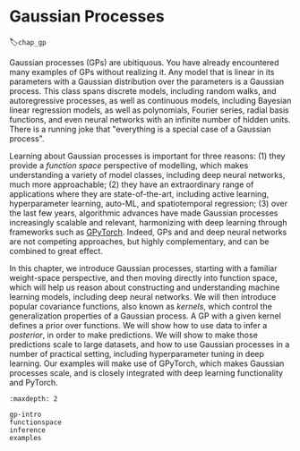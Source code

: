 # Gaussian Processes
:label:`chap_gp`

Gaussian processes (GPs) are ubitiquous. You have already encountered many examples of GPs without realizing it. Any model that is linear in its parameters with a Gaussian distribution over the parameters is a Gaussian process. This class spans discrete models, including random walks, and autoregressive processes, as well as continuous models, including Bayesian linear regression models, as well as polynomials, Fourier series, radial basis functions, and even neural networks with an infinite number of hidden units. There is a running joke that "everything is a special case of a Gaussian process". 

Learning about Gaussian processes is important for three reasons: (1) they provide a _function space_ perspective of modelling, which makes understanding a variety of model classes, including deep neural networks, much more approachable; (2) they have an extraordinary range of applications where they are state-of-the-art, including active learning, hyperparameter learning, auto-ML, and spatiotemporal regression; (3) over the last few years, algorithmic advances have made Gaussian processes increasingly scalable and relevant, harmonizing with deep learning through frameworks such as [GPyTorch](https://gpytorch.ai). Indeed, GPs and and deep neural networks are not competing approaches, but highly complementary, and can be combined to great effect. 

In this chapter, we introduce Gaussian processes, starting with a familiar weight-space perspective, and then moving directly into function space, which will help us reason about constructing and understanding machine learning models, including deep neural networks. We will then introduce popular covariance functions, also known as _kernels_, which control the generalization properties of a Gaussian process. A GP with a given kernel defines a prior over functions. We will show how to use data to infer a _posterior_, in order to make predictions. We will show to make those predictions scale to large datasets, and how to use Gaussian processes in a number of practical setting, including hyperparameter tuning in deep learning. Our examples will make use of GPyTorch, which makes Gaussian processes scale, and is closely integrated with deep learning functionality and PyTorch.


```toc
:maxdepth: 2

gp-intro
functionspace
inference
examples
```


